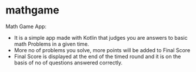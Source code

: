 # mathgame

Math Game App:
- It is a simple app made with Kotlin that judges you are answers to basic math Problems in a given time.
- More no of problems you solve, more points will be added to Final Score
- Final Score is displayed at the end of the timed round and it is on the basis of no of questions answered correctly.
